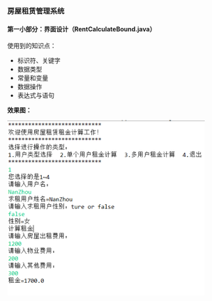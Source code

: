 ### 房屋租赁管理系统

#### 第一小部分：界面设计（RentCalculateBound.java）

  使用到的知识点：

- 标识符、关键字
- 数据类型
- 常量和变量
- 数据操作
- 表达式与语句

**效果图：**

​	<img src="readme.assets/1576230116729.png" alt="1576230116729" style="zoom: 85%;" />

